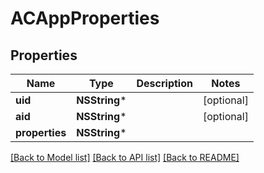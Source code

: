 # ACAppProperties

## Properties
Name | Type | Description | Notes
------------ | ------------- | ------------- | -------------
**uid** | **NSString*** |  | [optional] 
**aid** | **NSString*** |  | [optional] 
**properties** | **NSString*** |  | 

[[Back to Model list]](../README.md#documentation-for-models) [[Back to API list]](../README.md#documentation-for-api-endpoints) [[Back to README]](../README.md)


